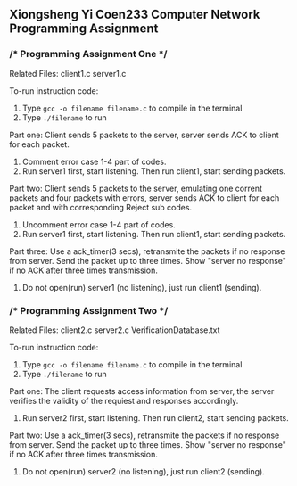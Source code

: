 ## Xiongsheng Yi Coen233 Computer Network Programming Assignment

### /*      Programming Assignment One     */
Related Files: 
client1.c     server1.c 

To-run instruction code: 
1. Type   `gcc -o filename filename.c`   to compile in the terminal
2. Type   `./filename`    to run

Part one: 
Client sends 5 packets to the server, server sends ACK to client for each packet.
1. Comment error case 1-4 part of codes.
2. Run server1 first, start listening. Then run client1, start sending packets.

Part two: 
Client sends 5 packets to the server, emulating one corrent packets and four packets with errors,
server sends ACK to client for each packet and with corresponding Reject sub codes.
1. Uncomment error case 1-4 part of codes.
2. Run server1 first, start listening. Then run client1, start sending packets.

Part three: 
Use a ack_timer(3 secs), retransmite the packets if no response from server. Send the packet up to three times.
Show "server no response" if no ACK after three times transmission. 
1. Do not open(run) server1 (no listening), just run client1 (sending). 

### /*      Programming Assignment Two     */
Related Files: 
client2.c     server2.c     VerificationDatabase.txt

To-run instruction code: 
1. Type   `gcc -o filename filename.c`   to compile in the terminal
2. Type   `./filename`    to run

Part one: 
The client requests access information from server, the server verifies the validity of the requiest and responses accordingly. 
1. Run server2 first, start listening. Then run client2, start sending packets.

Part two: 
Use a ack_timer(3 secs), retransmite the packets if no response from server. Send the packet up to three times.
Show "server no response" if no ACK after three times transmission. 
1. Do not open(run) server2 (no listening), just run client2 (sending). 
